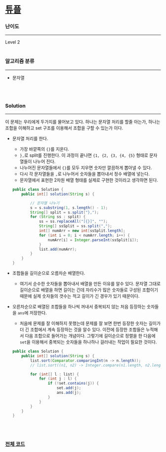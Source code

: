 # [튜플](https://programmers.co.kr/learn/courses/30/lessons/64065)

### 난이도

***
Level 2
<br><br>

### 알고리즘 분류

***

* 문자열

<br><br>

### Solution

***

이 문제는 우리에게 두가지를 물어보고 있다. 하나는 문자열 처리를 할줄 아는가, 하나는 조합을 이해하고 set 구조를 이용해서 조합을 구할 수 있는가 이다.

* 문자열 처리를 한다.
    * 가장 바깥쪽의 `{}`를 지운다.
    * `},`로 split를 진행한다. 이 과정이 끝나면 `{1, {2, {3, {4, {5}` 형태로 문자열들이 나누어 진다.
    * 나누어진 문자열들에서 `{}`를 모두 지우면 숫자만 깔끔하게 뽑아낼 수 있다.
    * 다시 각 문자열들을 `,`로 나누어서 숫자들을 뽑아내서 정수 배열에 넣는다.
    * 문자열에서 표현한 2차원 배열 형태를 실제로 구현한 것이라고 생각하면 된다.

    ```java
    public class Solution {
        public int[] solution(String s) {
    
            // 문자열 나누기
            s = s.substring(1, s.length() - 1);
            String[] split = s.split("},");
            for (String ss : split) {
                ss = ss.replaceAll("[{}]", "");
                String[] ssSplit = ss.split(",");
                int[] numArr = new int[ssSplit.length];
                for (int i = 0; i < numArr.length; i++) {
                    numArr[i] = Integer.parseInt(ssSplit[i]);
                }
                list.add(numArr);
            }
        }
    }
    ```

* 조합들을 길이순으로 오름차순 배열한다.
    * 여기서 순수한 숫자들을 뽑아내서 배열을 만든 이유를 알수 있다. 문자열 그대로 길이순으로 배열을 하면 길이는 긴데 자리수가 많은 숫자들로 구성된 조합이기 때문에 실제 숫자들의 갯수는 적고 길이가 긴 경우가
      있기 때문이다.
      

* 오른차순으로 배열된 조합들을 하나씩 꺼내서 중복되지 않는 처음 등장하는 숫자들을 `ans`에 저장한다.
    * 처음에 문제를 잘 이해하지 못했는데 문제를 잘 보면 한번 등장한 숫자는 길이가 더 긴 조합에서 계속 등장하는 것을 알수 있다. 이전에 등장한 조합들은 누적해서 다음 조합으로 들어가는 개념이다. 그렇기에
      길이순으로 정렬을 한 다음에 `set`을 이용해서 중복되는 숫자들을 하나하나 걸러내는 작업이 필요한 것이다.

    ```java
    public class Solution {
        public int[] solution(String s) {
            list.sort(Comparator.comparingInt(n -> n.length));
            // list.sort((n1, n2) -> Integer.compare(n1.length, n2.length));
    
            for (int[] l : list) {
                for (int j : l) {
                    if (!set.contains(j)) {
                        set.add(j);
                        ans.add(j);
                    }
                }
            }
        }
    }
    ```

<br><br>

### [전체 코드](https://github.com/Jungmin-Seo0527/CodingTest/blob/main/src/kakao/internship2019/튜플.java)
